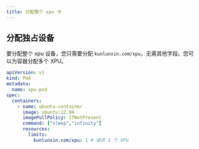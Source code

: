 ```yaml
---
title: 分配整个 xpu 卡
---
```


## 分配独占设备

要分配整个 xpu 设备，您只需要分配 `kunlunxin.com/xpu`，无需其他字段。您可以为容器分配多个 XPU。

```yaml
apiVersion: v1
kind: Pod
metadata:
  name: xpu-pod
spec:
  containers:
    - name: ubuntu-container
      image: ubuntu:22.04
      imagePullPolicy: IfNotPresent
      command: ["sleep","infinity"]
      resources:
        limits:
          kunlunxin.com/xpu: 1 # 请求 1 个 XPU
```